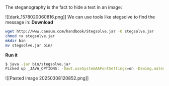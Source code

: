 The steganography is the fact to hide a text in an image:

![[dark_1578020060816.png]]
We can use tools like stegsolve to find the message in:
**Download**
```bash
wget http://www.caesum.com/handbook/Stegsolve.jar -O stegsolve.jar
chmod +x stegsolve.jar
mkdir bin
mv stegsolve.jar bin/
```
**Run it**
```bash
$ java -jar bin/stegsolve.jar
Picked up _JAVA_OPTIONS: -Dawt.useSystemAAFontSettings=on -Dswing.aatext=true
```
![[Pasted image 20250308120852.png]]
